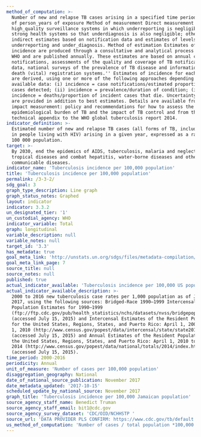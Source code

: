 ```yaml
---
method_of_computation: >-
  Number of new and relapse TB cases arising in a specified time period / Number
  of person_years of exposure Method of measurement Direct measurement requires
  high_quality surveillance systems in which underreporting is negligible, and
  strong health systems so that underdiagnosis is also negligible; otherwise
  indirect estimates based on notification data and estimates of levels of
  underreporting and under_diagnosis. Method of estimation Estimates of TB
  incidence are produced through a consultative and analytical process led by
  WHO and are published annually. These estimates are based on annual case
  notifications, assessments of the quality and coverage of TB notification
  data, national surveys of the prevalence of TB disease and information from
  death (vital) registration systems.'' Estimates of incidence for each country
  are derived, using one or more of the following approaches depending on
  available data: (i) incidence = case notifications/estimated proportion of
  cases detected; (ii) incidence = prevalence/duration of condition; (iii)
  incidence = deaths/proportion of incident cases that die. Uncertainty bounds
  are provided in addition to best estimates. Details are available from TB
  impact measurement: policy and recommendations for how to assess the
  epidemiological burden of TB and the impact of TB control and from the online
  technical appendix to the WHO global tuberculosis report 2014.
indicator_definition: >-
  Estimated number of new and relapse TB cases (all forms of TB, including cases
  in people living with HIV) arising in a given year, expressed as a rate per
  100 000 population.
target: >-
  By 2030, end the epidemics of AIDS, tuberculosis, malaria and neglected
  tropical diseases and combat hepatitis, water-borne diseases and other
  communicable diseases.
indicator_name: 'Tuberculosis incidence per 100,000 population'
title: 'Tuberculosis incidence per 100,000 population'
permalink: /3-3-2/
sdg_goal: 3
graph_type_description: Line graph
graph_status_notes: Graphed
layout: indicator
indicator: 3.3.2
un_designated_tier: '1'
un_custodial_agency: WHO
indicator_variable: Total
graph: longitudinal
variable_description: null
variable_notes: null
target_id: '3.3'
has_metadata: true
goal_meta_link: 'http://unstats.un.org/sdgs/files/metadata-compilation/Metadata-Goal-3.pdf'
goal_meta_link_page: 7
source_title: null
source_notes: null
published: true
actual_indicator_available: 'Tuberculosis incidence per 100,000 US population'
actual_indicator_available_description: >-
  2000 to 2016 new tuberculosis case rates per 1,000 population as of June 30,
  2017, using the following sources: Bridged-Race 1990–1999 Intercensal
  Population Estimates for 1990–1999
  (ftp://ftp.cdc.gov/pub/health_statistics/nchs/datasets/nvss/bridgepop/documentationbridgedintercena1.doc)
  (accessed July 15, 2015) and Intercensal Estimates of the Resident Population
  for the United States, Regions, States, and Puerto Rico: April 1, 2000 to July
  1, 2010 (http://www.census.gov/popest/data/intercensal/state/state2010.html)
  (accessed July 15, 2015) and Annual Estimates of the Resident Population for
  the United States, Regions, States, and Puerto Rico: April 1, 2010 to July 1,
  2014 (http://www.census.gov/popest/data/national/totals/2014/index.html)
  (accessed July 15, 2015).
time_period: 2000-2016
periodicity: Annual
unit_of_measure: 'Number of cases per 100,000 population'
disaggregation_geography: National
date_of_national_source_publication: November 2017
date_metadata_updated: '2017-10-15'
scheduled_update_by_national_source: November 2017
graph_title: 'Tuberculosis incidence per 100,000 Jamaican population'
source_agency_staff_name: Benedict Truman
source_agency_staff_email: bit1@cdc.gov
source_agency_survey_dataset: 'CDC/OID/NCHHSTP '
source_url: 'DATA PROVIDER PLS CONFIRM: https://www.cdc.gov/tb/default.htm'
us_method_of_computation: 'Number of cases / total population *100,000'
---
```

